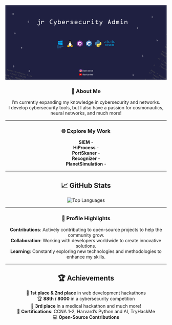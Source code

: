 



<img src="https://github.com/Cyberft-pdf/images/blob/main/Bez%20n%C3%A1zvu-3.png" />

<div align="center">

### 📍 About Me

<p>I’m currently expanding my knowledge in cybersecurity and networks. <br>
I develop cybersecurity tools, but I also have a passion for cosmonautics, neural networks, and much more!</p>

---

### 🌐 Explore My Work

**SIEM** - <br>
**HiProcess** - <br>
**PortSkaner** -<br>
**Recognizer** - <br>
**PlanetSimulation** -<br>

---

## 📈 GitHub Stats

![Top Languages](https://github-readme-stats.vercel.app/api/top-langs/?username=Cyberft-pdf&layout=compact&theme=radical)

---

### 🏅 Profile Highlights

**Contributions**: Actively contributing to open-source projects to help the community grow.<br>
**Collaboration**: Working with developers worldwide to create innovative solutions.<br>
**Learning**: Constantly exploring new technologies and methodologies to enhance my skills.<br>

---

## 🏆 Achievements

🥇 **1st place & 2nd place** in web development hackathons<br>
🏆 **88th / 8000** in a cybersecurity competition<br>
🥉 **3rd place** in a medical hackathon and much more!<br>
📜 **Certifications**: CCNA 1-2, Harvard’s Python and AI, TryHackMe<br>
💻 **Open-Source Contributions**<br>

</div>















<!----p align='center'>
<h3>Welcome to my GitHub profile! </h3>
<br>
I'm Cyberft, a passionate software developer and neworker. Here you'll find my projects, ideas, and contributions to the open-source community


   My knowledge<br/><br/>
  <img src="https://img.shields.io/badge/Python-FFD43B?style=for-the-badge&logo=python&logoColor=blue" />
  <img src="https://img.shields.io/badge/C%23-239120?style=for-the-badge&logo=c-sharp&logoColor=white" />
  <img src="https://img.shields.io/badge/C%2B%2B-00599C?style=for-the-badge&logo=c%2B%2B&logoColor=white" />

  <img src="https://img.shields.io/badge/HTML5-E34F26?style=for-the-badge&logo=html5&logoColor=white" />

  <img src="https://img.shields.io/badge/Kotlin-0095D5?&style=for-the-badge&logo=kotlin&logoColor=white" />
  <img src="https://img.shields.io/badge/Go-00ADD8?style=for-the-badge&logo=go&logoColor=white" />


<!----/p>
<!----<img src="https://hits.seeyoufarm.com/api/count/incr/badge.svg?url=https%3A%2F%2Fgithub.com%2FCyberft-pdf1212%2Fhit-counter" />





